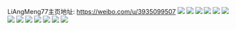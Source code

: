 LiAngMeng77主页地址: https://weibo.com/u/3935099507 
![](https://wx4.sinaimg.cn/mw2000/ea8cda73ly1h97zowya8yj20u00u0dht.jpg) 
![](https://wx4.sinaimg.cn/mw2000/ea8cda73ly1h97zownawjj20u01ha42v.jpg) 
![](https://wx4.sinaimg.cn/mw2000/ea8cda73ly1h97zow6rfjj21400u014b.jpg) 
![](https://wx4.sinaimg.cn/mw2000/ea8cda73ly1h97zoxzboij20u0140dn3.jpg) 
![](https://wx4.sinaimg.cn/mw2000/ea8cda73gy1h7vot8ni5xj20u014011h.jpg) 
![](https://wx4.sinaimg.cn/mw2000/ea8cda73gy1h7vot7xugyj21400u0dpo.jpg) 
![](https://wx4.sinaimg.cn/mw2000/ea8cda73gy1h7vot72atkj20zu0r5q92.jpg) 
![](https://wx4.sinaimg.cn/mw2000/ea8cda73gy1h6903yv8uyj20yi1whwgu.jpg) 
![](https://wx4.sinaimg.cn/mw2000/ea8cda73gy1h6905fvpqhj20u01mwk38.jpg) 
![](https://wx4.sinaimg.cn/mw2000/ea8cda73ly1h08ltziyu1j20zk1begt7.jpg) 
![](https://wx4.sinaimg.cn/mw2000/ea8cda73ly1h08ltzwlfmj20zk1beq9n.jpg) 
![](https://wx4.sinaimg.cn/mw2000/ea8cda73gy1gzz63bduhsj21w02iox6p.jpg) 
![](https://wx4.sinaimg.cn/mw2000/ea8cda73gy1gzz63a8nosj21w02io7wi.jpg) 
